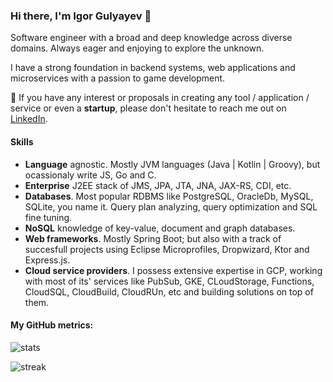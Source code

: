 ### Hi there, I'm Igor Gulyayev 👋
Software engineer with a broad and deep knowledge across diverse domains. Always eager and enjoying to explore the unknown. 

I have a strong foundation in backend systems, web applications and microservices with a passion to game development. 

💬 If you have any interest or proposals in creating any tool / application / service or even a **startup**, please don't hesitate to reach me out on [LinkedIn](https://www.linkedin.com/in/igorg/).

#### Skills
- **Language** agnostic. Mostly JVM languages (Java | Kotlin | Groovy), but ocassionaly write JS, Go and C.
- **Enterprise** J2EE stack of JMS, JPA, JTA, JNA, JAX-RS, CDI, etc.
- **Databases**. Most popular RDBMS like PostgreSQL, OracleDb, MySQL, SQLite, you name it. Query plan analyzing, query optimization and SQL fine tuning.
- **NoSQL** knowledge of key-value, document and graph databases.
- **Web frameworks**. Mostly Spring Boot; but also with a track of succesfull projects using Eclipse Microprofiles, Dropwizard, Ktor and Express.js.
- **Cloud service providers**. I possess extensive expertise in GCP, working with most of its' services like PubSub, GKE, CLoudStorage, Functions, CloudSQL, CloudBuild, CloudRUn, etc and building solutions on top of them. 


#### My GitHub metrics:
![stats](https://github-readme-stats-delta-indol.vercel.app/api?username=carlwilk32&show_icons=true&include_orgs=true&show=reviews,prs_merged,prs_merged_percentage)

![streak](https://github-readme-streak-stats.herokuapp.com?user=carlwilk32&theme=transparent&exclude_days=Sun%2CSat&card_width=470)


<!--
**carlwilk32/carlwilk32** is a ✨ _special_ ✨ repository because its `README.md` (this file) appears on your GitHub profile.

Here are some ideas to get you started:

- 🔭 I’m currently working on ...
- 🌱 I’m currently learning ...
- 👯 I’m looking to collaborate on ...
- 🤔 I’m looking for help with ...
- 💬 Ask me about ...
- 📫 How to reach me: ...
- 😄 Pronouns: ...
- ⚡ Fun fact: ...
-->
